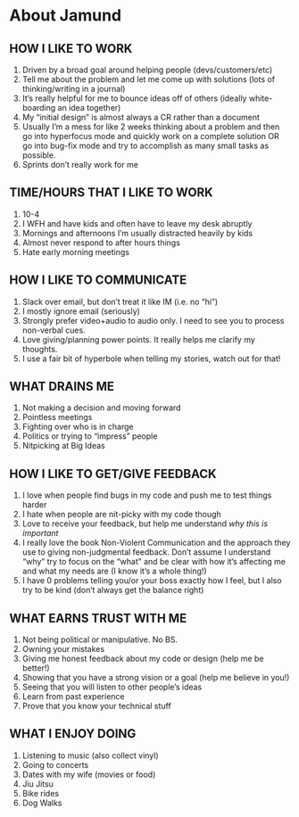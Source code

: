 # About Jamund

## HOW I LIKE TO WORK

1. Driven by a broad goal around helping people (devs/customers/etc)
2. Tell me about the problem and let me come up with solutions (lots of thinking/writing in a journal)
3. It’s really helpful for me to bounce ideas off of others (ideally white-boarding an idea together)
4. My “initial design” is almost always a CR rather than a document
5. Usually I’m a mess for like 2 weeks thinking about a problem and then go into hyperfocus mode and quickly work on a complete solution OR go into bug-fix mode and try to accomplish as many small tasks as possible.
6. Sprints don’t really work for me


## TIME/HOURS THAT I LIKE TO WORK

1. 10-4 
2. I WFH and have kids and often have to leave my desk abruptly
3. Mornings and afternoons I’m usually distracted heavily by kids
4. Almost never respond to after hours things
5. Hate early morning meetings


## HOW I LIKE TO COMMUNICATE

1. Slack over email, but don’t treat it like IM (i.e. no “hi”)
2. I mostly ignore email (seriously)
3. Strongly prefer video+audio to audio only. I need to see you to process non-verbal cues.
4. Love giving/planning power points. It really helps me clarify my thoughts.
5. I use a fair bit of hyperbole when telling my stories, watch out for that!

## WHAT DRAINS ME

1. Not making a decision and moving forward
2. Pointless meetings
3. Fighting over who is in charge
4. Politics or trying to “impress” people
5. Nitpicking at Big Ideas 

## HOW I LIKE TO GET/GIVE FEEDBACK

1. I love when people find bugs in my code and push me to test things harder
2. I hate when people are nit-picky with my code though
3. Love to receive your feedback, but help me understand *why this is important*
4. I really love the book Non-Violent Communication and the approach they use to giving non-judgmental feedback. Don’t assume I understand “why” try to focus on the “what” and be clear with how it’s affecting me and what my needs are  (I know it’s a whole thing!)
5. I have 0 problems telling you/or your boss exactly how I feel, but I also try to be kind (don’t always get the balance right)


## WHAT EARNS TRUST WITH ME

1. Not being political or manipulative. No BS.
2. Owning your mistakes
3. Giving me honest feedback about my code or design (help me be better!)
4. Showing that you have a strong vision or a goal (help me believe in you!)
5. Seeing that you will listen to other people’s ideas
6. Learn from past experience
7. Prove that you know your technical stuff


## WHAT I ENJOY DOING

1. Listening to music (also collect vinyl)
2. Going to concerts
3. Dates with my wife (movies or food)
4. Jiu Jitsu
5. Bike rides
6. Dog Walks


